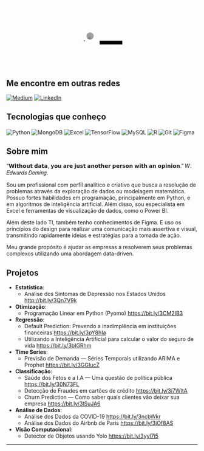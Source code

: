 <p align="center"><img alt="Colaboratory logo" width="32%" src="https://github.com/FerrazThales/FerrazThales/blob/main/logo_gif.gif?raw=true"></p>

## Me encontre em outras redes

[![Medium](https://img.shields.io/badge/Medium-12100E?style=for-the-badge&logo=medium&logoColor=white)](https://thalesferraz.medium.com/)
[![LinkedIn](https://img.shields.io/badge/LinkedIn-0077B5?style=for-the-badge&logo=linkedin&logoColor=white)](https://www.linkedin.com/in/thalesdefreitasferraz/)

## Tecnologias que conheço
<div style ="display: inline_block">
<img align="center" alt="Python" src="https://img.shields.io/badge/Python-14354C?style=for-the-badge&logo=python&logoColor=white">
<img align="center" alt="MongoDB" src="https://img.shields.io/badge/MongoDB-4EA94B?style=for-the-badge&logo=mongodb&logoColor=white">
<img align="center" alt="Excel" src="https://img.shields.io/badge/Microsoft_Excel-217346?style=for-the-badge&logo=microsoft-excel&logoColor=white">
<img align="center" alt="TensorFlow" src="https://img.shields.io/badge/TensorFlow-FF6F00?style=for-the-badge&logo=tensorflow&logoColor=white">
<img align="center" alt="MySQL" src="https://img.shields.io/badge/MySQL-005C84?style=for-the-badge&logo=mysql&logoColor=white">
<img align="center" alt="R" src="https://img.shields.io/badge/R-276DC3?style=for-the-badge&logo=r&logoColor=white">
<img align="center" alt="Git" src="https://img.shields.io/badge/GIT-E44C30?style=for-the-badge&logo=git&logoColor=white">
<img align="center" alt="Figma" src="https://img.shields.io/badge/Figma-F24E1E?style=for-the-badge&logo=figma&logoColor=white">
 
</div>

## Sobre mim

“𝗪𝗶𝘁𝗵𝗼𝘂𝘁 𝗱𝗮𝘁𝗮, 𝘆𝗼𝘂 𝗮𝗿𝗲 𝗷𝘂𝘀𝘁 𝗮𝗻𝗼𝘁𝗵𝗲𝗿 𝗽𝗲𝗿𝘀𝗼𝗻 𝘄𝗶𝘁𝗵 𝗮𝗻 𝗼𝗽𝗶𝗻𝗶𝗼𝗻.” 𝑊. 𝐸𝑑𝑤𝑎𝑟𝑑𝑠 𝐷𝑒𝑚𝑖𝑛𝑔.

<p>
Sou um profissional com perfil analítico e criativo que busca a resolução de problemas através da exploração de dados ou modelagem matemática. Possuo fortes habilidades em programação, principalmente em Python, e em algoritmos de inteligência artificial. Além disso, sou especialista em Excel e ferramentas de visualização de dados, como o Power BI. 
</p>
</p>
Além deste lado TI, também tenho conhecimentos de Figma. E uso os princípios do design para realizar uma comunicação mais assertiva e visual, transmitindo rapidamente ideias e estratégias para a tomada de ação. 
</p>
</p>
Meu grande propósito é ajudar as empresas a resolverem seus problemas complexos utilizando uma abordagem data-driven.
</p>
<p>

## Projetos
 
* **Estatística**:
  * Análise dos Sintomas de Depressão nos Estados Unidos http://bit.ly/3Qn7V9k
* **Otimização**:
  * Programação Linear em Python (Pyomo) https://bit.ly/3CM2IB3
* **Regressão**:
  * Default Prediction: Prevendo a inadimplência em instituições financeiras https://bit.ly/3pY8hIa
  * Utilizando a Inteligência Artificial para calcular o valor do seguro de vida https://bit.ly/3bIGRhm
* **Time Series**:
  * Previsão de Demanda — Séries Temporais utilizando ARIMA e Prophet https://bit.ly/3GGIucZ
* **Classificação**:
  * Saúde dos Fetos e a I.A — Uma questão de política pública https://bit.ly/30N73FL
  * Detecção de Fraudes em cartões de crédito https://bit.ly/3i7WItA
  * Churn Prediction — Como saber quais clientes vão deixar sua empresa https://bit.ly/3lSuJA6
* **Análise de Dados**:
  * Análise dos Dados da COVID-19 https://bit.ly/3ncbWkr
  * Análise dos Dados do Airbnb de Paris https://bit.ly/3jOf8AS
* **Visão Computacional**:
  * Detector de Objetos usando Yolo https://bit.ly/3yyl7i5

---

